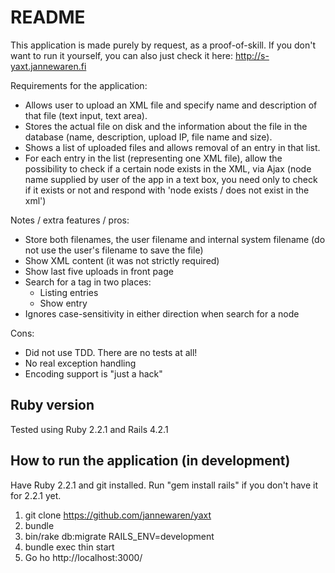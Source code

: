 # README

This application is made purely by request, as a proof-of-skill. If you don't want to run it yourself, you can also just check it here: http://s-yaxt.jannewaren.fi

Requirements for the application:

* Allows user to upload an XML file and specify name and description of that file (text input, text area).
* Stores the actual file on disk and the information about the file in the database (name, description, upload IP, file name and size).
* Shows a list of uploaded files and allows removal of an entry in that list.
* For each entry in the list (representing one XML file), allow the possibility to check if a certain node exists in the XML, via Ajax (node name supplied by user of the app in a text box, you need only to check if it exists or not and respond with 'node exists / does not exist in the xml')

Notes / extra features / pros:

* Store both filenames, the user filename and internal system filename (do not use the user's filename to save the file)
* Show XML content (it was not strictly required)
* Show last five uploads in front page
* Search for a tag in two places:
  * Listing entries
  * Show entry
* Ignores case-sensitivity in either direction when search for a node

Cons:

* Did not use TDD. There are no tests at all!
* No real exception handling
* Encoding support is "just a hack"


## Ruby version

Tested using Ruby 2.2.1 and Rails 4.2.1


## How to run the application (in development)

Have Ruby 2.2.1 and git installed. Run "gem install rails" if you don't have it for 2.2.1 yet.

1. git clone https://github.com/jannewaren/yaxt
2. bundle
3. bin/rake db:migrate RAILS_ENV=development
4. bundle exec thin start
5. Go ho http://localhost:3000/
